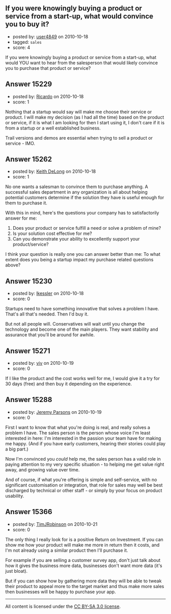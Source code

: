 ## If you were knowingly buying a product or service from a start-up, what would convince you to buy it?

- posted by: [user4849](https://stackexchange.com/users/-1/4849-user4849) on 2010-10-18
- tagged: `sales`
- score: 4

If you were knowingly buying a product or service from a start-up, what would YOU want to hear from the salesperson that would likely convince you to purchase that product or service?





## Answer 15229

- posted by: [Ricardo](https://stackexchange.com/users/-1/42-ricardo) on 2010-10-18
- score: 1

Nothing that a startup would say will make me choose their service or product. I will make my decision (as I had all the time) based on the product or service, if it is what I am looking for then I start using it, I don't care if it is from a startup or a well established business.

Trail versions and demos are essential when trying to sell a product or service - IMO.


## Answer 15262

- posted by: [Keith DeLong](https://stackexchange.com/users/-1/888-keith-delong) on 2010-10-18
- score: 1

No one wants a salesman to convince them to purchase anything. A successful sales department in any organization is all about helping potential customers determine if the solution they have is useful enough for them to purchase it. 

With this in mind, here's the questions your company has to satisfactorily answer for me:

1. Does your product or service fulfill a need or solve a problem of mine?
2. Is your solution cost effective for me?
3. Can you demonstrate your ability to excellently support your product/service?

I think your question is really one you can answer better than me: 
To what extent does you being a startup impact my purchase related questions above?


## Answer 15230

- posted by: [lkessler](https://stackexchange.com/users/-1/1491-lkessler) on 2010-10-18
- score: 0

Startups need to have something innovative that solves a problem I have. That's all that's needed. Then I'd buy it.

But not all people will. Conservatives will wait until you change the technology and become one of the main players. They want stability and assurance that you'll be around for awhile.


## Answer 15271

- posted by: [viv](https://stackexchange.com/users/-1/2665-viv) on 2010-10-19
- score: 0

If I like the product and the cost works well for me, I would give it a try for 30 days (free) and then buy it depending on the experience.


## Answer 15288

- posted by: [Jeremy Parsons](https://stackexchange.com/users/-1/4291-jeremy-parsons) on 2010-10-19
- score: 0

First I want to know that what you're doing is real, and really solves a problem I have. The sales person is the person whose voice I'm least interested in here: I'm interested in the passion your team have for making me happy. (And if you have early customers, hearing their stories could play a big part.)

Now I'm convinced you *could* help me, the sales person has a valid role in paying attention to my very specific situation - to helping me get value right away, and growing value over time.

And of course, if what you're offering is simple and self-service, with no significant customisation or integration, that role for sales may well be best discharged by technical or other staff - or simply by your focus on product usability.


## Answer 15366

- posted by: [TimJRobinson](https://stackexchange.com/users/-1/4907-timjrobinson) on 2010-10-21
- score: 0

The only thing I really look for is a positive Return on Investment. If you can show me how your product will make me more in return then it costs, and I'm not already using a similar product then I'll purchase it. 

For example if you are selling a customer survey app, don't just talk about how it gives the business more data, businesses don't want more data (it's just bloat). 

But if you can show how by gathering more data they will be able to tweak their product to appeal more to the target market and thus make more sales then businesses will be happy to purchase your app.



---

All content is licensed under the [CC BY-SA 3.0 license](https://creativecommons.org/licenses/by-sa/3.0/).
